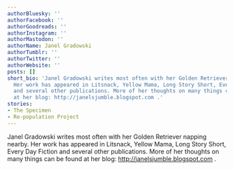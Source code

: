 ```yaml
---
authorBluesky: ''
authorFacebook: ''
authorGoodreads: ''
authorInstagram: ''
authorMastodon: ''
authorName: Janel Gradowski
authorTumblr: ''
authorTwitter: ''
authorWebsite: ''
posts: []
short_bio: 'Janel Gradowski writes most often with her Golden Retriever napping nearby.
  Her work has appeared in Litsnack, Yellow Mama, Long Story Short, Every Day Fiction
  and several other publications. More of her thoughts on many things can be found
  at her blog: http://janelsjumble.blogspot.com .'
stories:
- The Specimen
- Re-population Project
---
```


Janel Gradowski writes most often with her Golden Retriever napping nearby. Her work has appeared in Litsnack, Yellow Mama, Long Story Short, Every Day Fiction and several other publications. More of her thoughts on many things can be found at her blog: http://janelsjumble.blogspot.com .